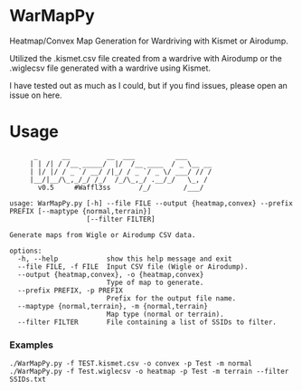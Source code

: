 # WarMapPy
Heatmap/Convex Map Generation for Wardriving with Kismet or Airodump. 

Utilized the .kismet.csv file created from a wardrive with Airodump or the .wiglecsv file generated with a wardrive using Kismet.

I have tested out as much as I could, but if you find issues, please open an issue on here.

# Usage
```
      _      __         __  ___          ___
     | | /| / /__ _____/  |/  /__ ____  / _ \__ __
     | |/ |/ / _ `/ __/ /|_/ / _ `/ _ \/ ___/ // /
     |__/|__/\_,_/_/ /_/  /_/\_,_/ .__/_/   \_, /
       v0.5     #Waffl3ss       /_/        /___/

usage: WarMapPy.py [-h] --file FILE --output {heatmap,convex} --prefix PREFIX [--maptype {normal,terrain}]
                   [--filter FILTER]

Generate maps from Wigle or Airodump CSV data.

options:
  -h, --help            show this help message and exit
  --file FILE, -f FILE  Input CSV file (Wigle or Airodump).
  --output {heatmap,convex}, -o {heatmap,convex}
                        Type of map to generate.
  --prefix PREFIX, -p PREFIX
                        Prefix for the output file name.
  --maptype {normal,terrain}, -m {normal,terrain}
                        Map type (normal or terrain).
  --filter FILTER       File containing a list of SSIDs to filter.
```
### Examples

```
./WarMapPy.py -f TEST.kismet.csv -o convex -p Test -m normal
./WarMapPy.py -f Test.wiglecsv -o heatmap -p Test -m terrain --filter SSIDs.txt
```
